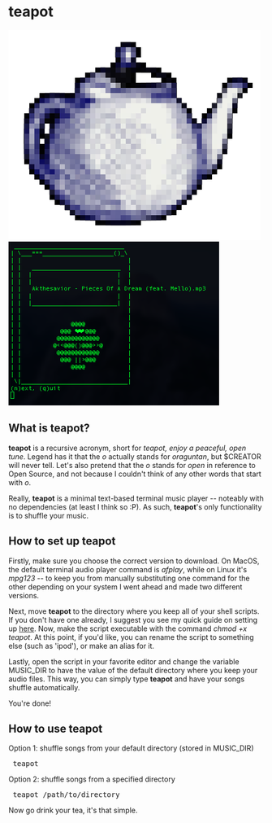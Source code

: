 # teapot
![Logo](teapot-logo.png)
![](teapot-screenshot.png)

## What is teapot?
**teapot** is a recursive acronym, short for *teapot, enjoy a peaceful, open tune*. Legend has it that the *o* actually stands for *oraguntan*, but $CREATOR will never tell. Let's also pretend that the *o* stands for *open* in reference to Open Source, and not because I couldn't think of any other words that start with *o*.

Really, **teapot** is a minimal text-based terminal music player -- noteably with no dependencies (at least I think so :P). As such, **teapot**'s only functionality is to shuffle your music.

## How to set up teapot
Firstly, make sure you choose the correct version to download. On MacOS, the default terminal audio player command is *afplay*, while on Linux it's *mpg123* -- to keep you from manually substituting one command for the other depending on your system I went ahead and made two different versions.

Next, move **teapot** to the directory where you keep all of your shell scripts. If you don't have one already, I suggest you see my quick guide on setting up [here](https://github.com/joshnatis/shell-skriptz). Now, make the script executable with the command *chmod +x teapot*. At this point, if you'd like, you can rename the script to something else (such as 'ipod'), or make an alias for it. 

Lastly, open the script in your favorite editor and change the variable MUSIC_DIR to have the value of the default directory where you keep your audio files. This way, you can simply type **teapot** and have your songs shuffle automatically. 

You're done!

## How to use teapot
Option 1: shuffle songs from your default directory (stored in MUSIC_DIR)
<pre> teapot </pre>
Option 2: shuffle songs from a specified directory
<pre> teapot /path/to/directory </pre>
Now go drink your tea, it's that simple.
